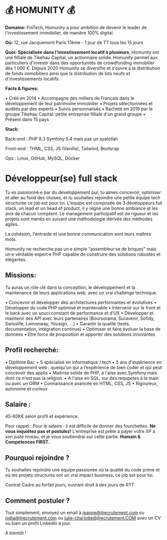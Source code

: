  # 💰 HOMUNITY 💰 # 

**Domaine:** FinTech, Homunity a pour ambition de devenir le leader de l'investissement immobilier, de manière 100% digital. 

**Où:** 12, rue Jacquemont Paris 17ème - 1 jour de TT tous les 15 jours 

**Quoi:** **Spécialisée dans l'investissement locatif à plusieurs**, Homunity est une filliale de Tikehau Capital, un actionnaire solide. Homunity permet aux particuliers d'investir dans des opportunités de crowdfunding immobilier dès 1 000 €. 
Depuis 2020 Homunity se diversifie et s'ouvre à la distribution de fonds immobiliers ainsi que la distribution de lots neufs et d'investissements locatifs.

**Facts & figures:**

• Créé en 2014
• Accompagne des milliers de Français dans le développement de leur patrimoine immobilier 
• Projets sélectionnées et audités par des experts 
• Suivis personnalisés 
• Racheté en 2019 par le groupe Tikehau Capital: petite entreprise filliale d'un grand groupe
• Présent dans 15 pays  


**Stack:**

Back-end : PHP 8.3 Symfony 5.4 mais pas un ayatollah 

Front-end : THML, CSS, JS (Vanilla), Tailwind, Bootsrap

Ops : Linux, GitHub, MySQL, Docker 


# Développeur(se) full stack 

Tu es passionné·e par du développement pur, tu aimes concevoir, optimiser et aller au fond des choses, et tu souhaites rejoindre une petite équipe tech structurée ce job est pour toi. 
L'équipe est composée de 3 développeurs full stack, un lead et un head of product, il y règne une bonne ambiance et les avis de chacun comptent. Le management participatif est de rigueur et les projets sont menés en suivant une méthodologie dérivée des méthodes agiles. 

La cohésion, l'entraide et une bonne communication sont leurs maîtres mots. 

Homunity ne recherche pas un·e simple "assembleur·se de briques" mais un·e véritable expert·e PHP capable de construire des solutions robustes et élégantes. 


## Missions:

Tu auras un rôle clé dans la conception, le développement et la maintenance de leurs applications web, avec un vrai challenge technique.

• Concevoir et développer des architectures performantes et évolutives
• Développer du code PHP optimisé et maintenable
• Intervenir sur le front et le back avec un souci constant de performance et d’UX
• Développer et maintenir des API avec leurs partenaires (Boursorama, Suravenir, Sofidy, Swisslife, Lemonway, Yousign, …)
• Garantir la qualité (tests, documentation, intégration continue)
• Optimiser et faire évoluer la base de données
• Etre force de proposition et apporter des solutions innovantes

## Profil recherché:

• Diplôme Bac + 5 spécialisé en informatique / tech 
• 5 ans d'expèrience en développement web : quelqu'un qui a l'expèrience de bien coder et qui peut concevoir des applis
• Maitrise solide de PHP, à l'aise avec Symfony mais dont ce n'est pas la religion. 
• A l'aise en SQL, sur des requpetes à la main ou avec un ORM 
• Connaissance avancée en HTML, CSS, JS 
• Rigoureux, autonome et curieux

## Salaire : 

 45-60K€ selon profil et expérience. 

Pour rappel :  Pour le salaire : il est difficile de donner des fourchettes. **Ne vous inquiétez pas et postulez!** L'entreprise est prête à payer votre XP à son juste niveau, et je vous soutiendrai sur cette partie. **Humain & Compétences FIRST.**

## Pourquoi rejoindre ?

Tu souhaites rejoindre une équipe passionée où la qualité du code prime et où les projets structurés ont un vrai impact business, ce job est pour toi. 

Contrat Cadre au forfait jours, ouvrant droit à des jours de RTT

## Comment postuler ?

Tout simplement, envoyez un email à jeanne@jlrecrutement.com ou jodia@jlrecrutement.com ou julie-charlotte@jlrecrutement.COM avec un CV ou bien un profil LinkedIn à jour. 

À bientôt ! 